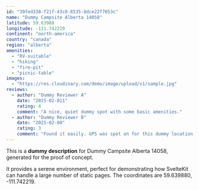 ```yaml
---
id: "39fed338-f21f-43c0-8535-8dce22f7653c"
name: "Dummy Campsite Alberta 14058"
latitude: 59.63988
longitude: -111.742219
continent: "north-america"
country: "canada"
region: "alberta"
amenities:
  - "RV-suitable"
  - "hiking"
  - "fire-pit"
  - "picnic-table"
images:
  - "https://res.cloudinary.com/demo/image/upload/v1/sample.jpg"
reviews:
  - author: "Dummy Reviewer A"
    date: "2025-02-011"
    rating: 4
    comment: "A nice, quiet dummy spot with some basic amenities."
  - author: "Dummy Reviewer B"
    date: "2025-02-08"
    rating: 3
    comment: "Found it easily. GPS was spot on for this dummy location."
---
```


This is a **dummy description** for Dummy Campsite Alberta 14058, generated for the proof of concept.

It provides a serene environment, perfect for demonstrating how SvelteKit can handle a large number of static pages. The coordinates are 59.639880, -111.742219.
